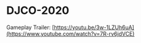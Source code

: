 # DJCO-2020

Gameplay Trailer:
[https://youtu.be/3w-1LZUh6uA](https://www.youtube.com/watch?v=7R-rv6jdVCE)
